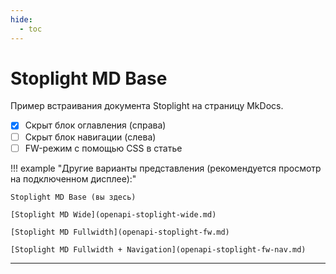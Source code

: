 ```yaml
---
hide:
  - toc
---
```


# Stoplight MD Base

Пример встраивания документа Stoplight на страницу MkDocs.

- [x] Скрыт блок оглавления (справа)
- [ ] Скрыт блок навигации (слева)
- [ ] FW-режим с помощью CSS в статье

!!! example "Другие варианты представления (рекомендуется просмотр на подключенном дисплее):"

    Stoplight MD Base (вы здесь)
    
    [Stoplight MD Wide](openapi-stoplight-wide.md)
    
    [Stoplight MD Fullwidth](openapi-stoplight-fw.md)
    
    [Stoplight MD Fullwidth + Navigation](openapi-stoplight-fw-nav.md)

---

<script src="https://unpkg.com/@stoplight/elements/web-components.min.js">
  </script>
<link rel="stylesheet" href="https://raw.githubusercontent.com/andwr/mkdocs-material-fork/main/docs/assets/styles.min.css">
<elements-api
      apiDescriptionUrl="https://raw.githubusercontent.com/andwr/mkdocs-material-fork/main/docs/openapi/pay-api.yaml"
      router="hash"
    />
